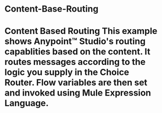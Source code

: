 # Content-Base-Routing
# Content Based Routing   This example shows Anypoint™ Studio's routing capablities based on the content. It routes messages according to the logic you supply in the Choice Router. Flow variables are then set and invoked using Mule Expression Language. 
